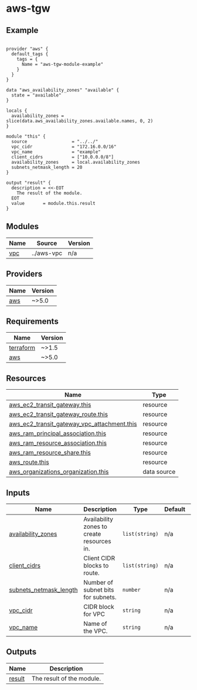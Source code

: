 # aws-tgw

<!-- BEGINNING OF PRE-COMMIT-TERRAFORM DOCS HOOK -->

<!-- This will become the header in README.md
     Add a description of the module here.
     Do not include Variable or Output descriptions. -->

## Example

```hcl

provider "aws" {
  default_tags {
    tags = {
      Name = "aws-tgw-module-example"
    }
  }
}

data "aws_availability_zones" "available" {
  state = "available"
}

locals {
  availability_zones = slice(data.aws_availability_zones.available.names, 0, 2)
}

module "this" {
  source                 = "../../"
  vpc_cidr               = "172.16.0.0/16"
  vpc_name               = "example"
  client_cidrs           = ["10.0.0.0/8"]
  availability_zones     = local.availability_zones
  subnets_netmask_length = 20
}

output "result" {
  description = <<-EOT
    The result of the module.
  EOT
  value       = module.this.result
}
```
<!-- markdownlint-disable -->

## Modules

| Name | Source | Version |
|------|--------|---------|
| <a name="module_vpc"></a> [vpc](#module\_vpc) | ../aws-vpc | n/a |

## Providers

| Name | Version |
|------|---------|
| <a name="provider_aws"></a> [aws](#provider\_aws) | ~>5.0 |

## Requirements

| Name | Version |
|------|---------|
| <a name="requirement_terraform"></a> [terraform](#requirement\_terraform) | ~>1.5 |
| <a name="requirement_aws"></a> [aws](#requirement\_aws) | ~>5.0 |

## Resources

| Name | Type |
|------|------|
| [aws_ec2_transit_gateway.this](https://registry.terraform.io/providers/hashicorp/aws/latest/docs/resources/ec2_transit_gateway) | resource |
| [aws_ec2_transit_gateway_route.this](https://registry.terraform.io/providers/hashicorp/aws/latest/docs/resources/ec2_transit_gateway_route) | resource |
| [aws_ec2_transit_gateway_vpc_attachment.this](https://registry.terraform.io/providers/hashicorp/aws/latest/docs/resources/ec2_transit_gateway_vpc_attachment) | resource |
| [aws_ram_principal_association.this](https://registry.terraform.io/providers/hashicorp/aws/latest/docs/resources/ram_principal_association) | resource |
| [aws_ram_resource_association.this](https://registry.terraform.io/providers/hashicorp/aws/latest/docs/resources/ram_resource_association) | resource |
| [aws_ram_resource_share.this](https://registry.terraform.io/providers/hashicorp/aws/latest/docs/resources/ram_resource_share) | resource |
| [aws_route.this](https://registry.terraform.io/providers/hashicorp/aws/latest/docs/resources/route) | resource |
| [aws_organizations_organization.this](https://registry.terraform.io/providers/hashicorp/aws/latest/docs/data-sources/organizations_organization) | data source |

## Inputs

| Name | Description | Type | Default | Required |
|------|-------------|------|---------|:--------:|
| <a name="input_availability_zones"></a> [availability\_zones](#input\_availability\_zones) | Availability zones to create resources in. | `list(string)` | n/a | yes |
| <a name="input_client_cidrs"></a> [client\_cidrs](#input\_client\_cidrs) | Client CIDR blocks to route. | `list(string)` | n/a | yes |
| <a name="input_subnets_netmask_length"></a> [subnets\_netmask\_length](#input\_subnets\_netmask\_length) | Number of subnet bits for subnets. | `number` | n/a | yes |
| <a name="input_vpc_cidr"></a> [vpc\_cidr](#input\_vpc\_cidr) | CIDR block for VPC | `string` | n/a | yes |
| <a name="input_vpc_name"></a> [vpc\_name](#input\_vpc\_name) | Name of the VPC. | `string` | n/a | yes |

## Outputs

| Name | Description |
|------|-------------|
| <a name="output_result"></a> [result](#output\_result) | The result of the module. |


<!-- END OF PRE-COMMIT-TERRAFORM DOCS HOOK -->
